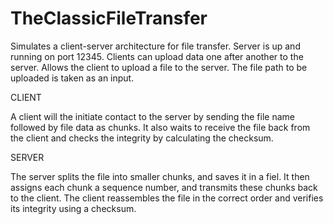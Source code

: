 # TheClassicFileTransfer
Simulates a client-server architecture for file transfer. Server is up and running on port 12345.
Clients can upload data one after another to the server.
Allows the client to upload a file to the server. The file path to be uploaded is taken as an input.


CLIENT

A client will the initiate contact to the server by sending the file name followed by file data as chunks.
It also waits to receive the file back from the client and checks the integrity by calculating the checksum.


SERVER

The server splits the file into smaller chunks, and saves it in a fiel.
It then assigns each chunk a sequence number, and transmits these chunks back to the client.
The client reassembles the file in the correct order and verifies its integrity using a checksum.
